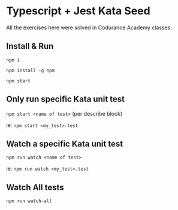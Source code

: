 # Typescript + Jest Kata Seed
All the exercises here were solved in Codurance Academy classes.


## Install & Run
`npm i`

`npm install -g npm`

`npm start`

## Only run specific Kata unit test
`npm start <name of test>` (per describe block)


ie: `npm start <my_test>.test`

## Watch a specific Kata unit test

`npm run watch <name of test>`


ie: `npm run watch <my_test>.test`


## Watch All tests

`npm run watch-all`